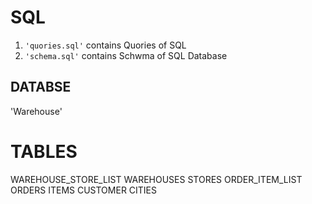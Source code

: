 # SQL

1. `'quories.sql'` contains Quories of SQL
2. `'schema.sql'` contains Schwma of SQL Database

## DATABSE

'Warehouse'

# TABLES

WAREHOUSE_STORE_LIST
WAREHOUSES
STORES
ORDER_ITEM_LIST
ORDERS
ITEMS
CUSTOMER
CITIES
